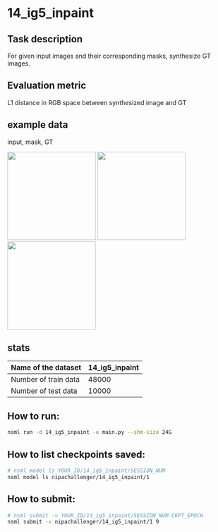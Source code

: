 # 14_ig5_inpaint

## Task description
For given input images and their corresponding masks, synthesize GT images.

## Evaluation metric
L1 distance in RGB space between synthesized image and GT

## example data
input, mask, GT

<img width=200 src="https://github.com/ai-starthon/AI_Starthon2019/blob/master/14_ig5_inpaint/example/x_input.png"/> <img width=200 src="https://github.com/ai-starthon/AI_Starthon2019/blob/master/14_ig5_inpaint/example/x_mask.png"/> <img width=200 src="https://github.com/ai-starthon/AI_Starthon2019/blob/master/14_ig5_inpaint/example/x_GT.png"/>

## stats

| Name of the dataset | 14_ig5_inpaint |
| - | - |
| Number of train data | 48000 | 
| Number of test data | 10000 | 


## How to run:

```bash
nsml run -d 14_ig5_inpaint -e main.py --shm-size 24G
```

## How to list checkpoints saved:

```bash
# nsml model ls YOUR_ID/14_ig5_inpaint/SESSION_NUM
nsml model ls nipachallenger/14_ig5_inpaint/1

```

## How to submit:

```bash
# nsml submit -v YOUR_ID/14_ig5_inpaint/SESSION_NUM CKPT_EPOCH
nsml submit -v nipachallenger/14_ig5_inpaint/1 9
```
